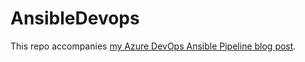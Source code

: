 # AnsibleDevops

This repo accompanies [my Azure DevOps Ansible Pipeline blog post](https://www.mediaglasses.blog/2020/05/10/azure-devops-ansible-pipeline/).